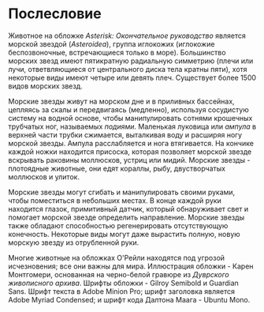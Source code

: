 # Послесловие

Животное на обложке _Asterisk: Окончательное руководство_ является морской звездой \(_Asteroidea_\), группа иглокожих \(иглокожие беспозвоночные, встречающиеся только в море\). Большинство морских звезд имеют пятикратную радиальную симметрию \(плечи или лучи, ответвляющиеся от центрального диска тела кратны пяти\), хотя некоторые виды имеют четыре или девять плеч. Существует более 1500 видов морских звезд.

Морские звезды живут на морском дне и в приливных бассейнах, цепляясь за скалы и передвигаясь \(медленно\), используя сосудистую систему на водной основе, чтобы манипулировать сотнями крошечных трубчатых ног, называемых _подиями_. Маленькая луковица или _ампула_ в верхней части трубки сжимается, выталкивая воду и расширяя ногу морской звезды. Ампула расслабляется и нога втягивается. На кончике каждой ножки находится присоска, которая позволяет морской звезде вскрывать раковины моллюсков, устриц или мидий. Морские звезды - плотоядные животные, они едят кораллы, рыбу, двустворчатых моллюсков и улиток.

Морские звезды могут сгибать и манипулировать своими руками, чтобы поместиться в небольших местах. В конце каждой руки находится глазок, примитивный датчик, который обнаруживает свет и помогает морской звезде определить направление. Морские звезды также обладают способностью регенерировать отсутствующую конечность. Некоторые виды могут даже вырастить полную, новую морскую звезду из отрубленной руки.

Многие животные на обложках О'Рейли находятся под угрозой исчезновения; все они важны для мира. Иллюстрация обложки - Карен Монтгомери, основанная на черно-белой гравюре из _Дуврского живописного архива_. Шрифты обложки - Gilroy Semibold и Guardian Sans. Шрифт текста в Adobe Minion Pro; шрифт заголовка является Adobe Myriad Condensed; и шрифт кода Далтона Маага - Ubuntu Mono.

